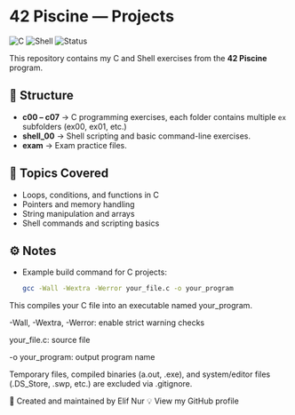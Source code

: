 # 42 Piscine — Projects
![C](https://img.shields.io/badge/language-C-blue)
![Shell](https://img.shields.io/badge/language-Shell-green)
![Status](https://img.shields.io/badge/status-Completed-success)

This repository contains my C and Shell exercises from the **42 Piscine** program.

## 📁 Structure
- **c00 – c07** → C programming exercises, each folder contains multiple `ex` subfolders (ex00, ex01, etc.)
- **shell_00** → Shell scripting and basic command-line exercises.
- **exam** → Exam practice files.

## 🧠 Topics Covered
- Loops, conditions, and functions in C  
- Pointers and memory handling  
- String manipulation and arrays  
- Shell commands and scripting basics

## ⚙️ Notes
- Example build command for C projects:
  ```bash
  gcc -Wall -Wextra -Werror your_file.c -o your_program
  
This compiles your C file into an executable named your_program.

-Wall, -Wextra, -Werror: enable strict warning checks

your_file.c: source file

-o your_program: output program name

Temporary files, compiled binaries (a.out, .exe), and system/editor files (.DS_Store, .swp, etc.) are excluded via .gitignore.

📌 Created and maintained by Elif Nur
💡 View my GitHub profile
